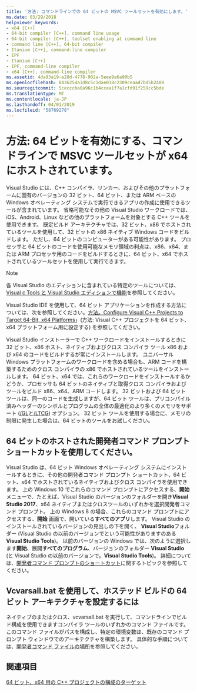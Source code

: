 ```yaml
---
title: '方法: コマンドラインでの 64 ビットの MSVC ツールセットを有効にします。'
ms.date: 03/29/2018
helpviewer_keywords:
- x64 [C++]
- 64-bit compiler [C++], command line usage
- 64-bit compiler [C++], toolset enabling at command line
- command line [C++], 64-bit compiler
- Itanium [C++], command-line compiler
- IPF
- Itanium [C++]
- IPF, command-line compiler
- x64 [C++], command-line compiler
ms.assetid: 4da93a19-e20d-4778-902a-5eee9a6a90b5
ms.openlocfilehash: 8436254a3d8c5c1dae018c2309ceaad7bd5b2408
ms.sourcegitcommit: 5cecccba0a96c1b4ccea1f7a1cfd91f259cc5bde
ms.translationtype: MT
ms.contentlocale: ja-JP
ms.lasthandoff: 04/01/2019
ms.locfileid: "58769278"
---
```

# <a name="how-to-enable-a-64-bit-x64-hosted-msvc-toolset-on-the-command-line"></a>方法: 64 ビットを有効にする、コマンドラインで MSVC ツールセットが x64 にホストされています。

Visual Studio には、C++ コンパイラ、リンカー、およびその他のプラットフォームに固有のバージョンの 32 ビット、64 ビット、または ARM ベースの Windows オペレーティング システムで実行できるアプリの作成に使用できるツールが含まれています。 省略可能なその他の Visual Studio ワークロードでは、iOS、Android、Linux などの他のプラットフォームを対象とする C++ ツールを使用できます。 既定ビルド アーキテクチャでは、32 ビット、x86 でホストされているツールを使用して、32 ビットの x86 ネイティブ Windows コードをビルドします。 ただし、64 ビットのコンピューターがある可能性があります。 プロセッサと 64 ビットのコードを使用可能なメモリ領域の利点は、x86、x64、または ARM プロセッサ用のコードをビルドするときに、64 ビット、x64 でホストされているツールセットを使用して実行できます。

> [!NOTE]
> 各 Visual Studio のエディションに含まれている特定のツールについては、[Visual c Tools と Visual Studio エディションで機能](../overview/visual-cpp-tools-and-features-in-visual-studio-editions.md)を参照してください。
>
> Visual Studio IDE を使用して、64 ビット アプリケーションを作成する方法については、次を参照してください。[方法。Configure Visual C++ Projects to Target 64-Bit, x64 Platforms](how-to-configure-visual-cpp-projects-to-target-64-bit-platforms.md)」(方法: Visual C++ プロジェクトを 64 ビット、x64 プラットフォーム用に設定する) を参照してください。

Visual Studio インストーラーで C++ ワークロードをインストールするときに 32 ビット、x86 ホスト、ネイティブおよびクロス コンパイラ ツール x86 および x64 のコードをビルドするが常にインストールします。 ユニバーサル Windows プラットフォームのワークロードを含める場合も、ARM コードを構築するためのクロス コンパイラの x86 でホストされているツールをインストールします。 64 ビット、x64 では、これらのワークロードをインストールするかどうか、プロセッサも 64 ビットのネイティブと取得クロス コンパイラおよびツールをビルド x86、x64、ARM コードします。 32 ビットおよび 64 ビット ツールは、同一のコードを生成しますが、64 ビット ツールは、プリコンパイル済みヘッダーのシンボルとプログラムの全体の最適化のより多くのメモリをサポート ([/GL](reference/gl-whole-program-optimization.md)と[/LTCG](reference/ltcg-link-time-code-generation.md)) オプション。 32 ビット ツールを使用する場合に、メモリの制限に発生した場合は、64 ビットのツールをお試しください。

## <a name="use-a-64-bit-hosted-developer-command-prompt-shortcut"></a>64 ビットのホストされた開発者コマンド プロンプト ショートカットを使用してください。

Visual Studio は、64 ビット Windows オペレーティング システムにインストールするときに、その他の開発者コマンド プロンプト ショートカット、64 ビット、x64 でホストされているネイティブおよびクロス コンパイラを使用できます。 上の Windows 10 でこれらのコマンド プロンプトにアクセスする、**開始**メニューで、たとえば、Visual Studio のバージョンのフォルダーを開き**Visual Studio 2017**、x64 ネイティブまたはクロスツールのいずれかを選択開発者コマンド プロンプト。 上の Windows 8 の場合、これらのコマンド プロンプトにアクセスする、**開始** 画面で、開いている**すべてのアプリ**します。 Visual Studio のインストールされているバージョンの見出しの下を開く、 **Visual Studio**フォルダー (Visual Studio の以前のバージョンでという可能性がありますのある**Visual Studio Tools**)。 以前のバージョンの Windows では、次のように選択します**開始**、展開**すべてのプログラム**、バージョンのフォルダー **Visual Studio** (と Visual Studio の以前のバージョンで。**Visual Studio Tools**)。 詳細については、[開発者コマンド プロンプトのショートカット](building-on-the-command-line.md#developer_command_prompt_shortcuts)に関するトピックを参照してください。

## <a name="use-vcvarsallbat-to-set-a-64-bit-hosted-build-architecture"></a>Vcvarsall.bat を使用して、ホステッド ビルドの 64 ビット アーキテクチャを設定するには

ネイティブのまたはクロス、vcvarsall.bat を実行して、コマンドラインでビルド構成を使用できますコンパイラ ツールのいずれかのコマンド ファイルです。 このコマンド ファイルがパスを構成し、特定の環境変数は、既存のコマンド プロンプト ウィンドウでのアーキテクチャを構築します。 具体的な手順については、[開発者コマンド ファイルの場所](building-on-the-command-line.md#developer_command_file_locations)を参照してください。

## <a name="see-also"></a>関連項目

[64 ビット、x64 用の C++ プロジェクトの構成のターゲット](configuring-programs-for-64-bit-visual-cpp.md)<br/>
